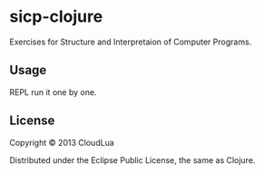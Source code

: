 # sicp-clojure

Exercises for Structure and Interpretaion of Computer Programs.

## Usage

REPL run it one by one.

## License

Copyright © 2013 CloudLua

Distributed under the Eclipse Public License, the same as Clojure.
